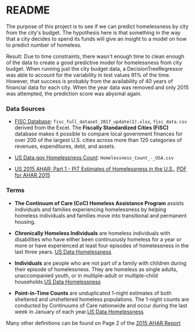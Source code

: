 # README

The purpose of this project is to see if we can predict homelessness by city from the city's budget. The hypothesis here is that something in the way that a city decides to spend its funds will give an insight to a model on how to predict number of homeless.

Result: Due to time constraints, there wasn't enough time to clean enough of the data to create a good predictive model for homelessness from city budget. When running just the city budget data, a DecisionTreeRegressor was able to account for the variability in test values 91% of the time. However, that success is probably from the availability of 40 years of financial data for each city. When the year data was removed and only 2015 was attempted, the prediction score was abysmal again.

### Data Sources
- [FISC Database](https://www.lincolninst.edu/research-data/data-toolkits/fiscally-standardized-cities/search-database): `fisc_full_dataset_2017_update(1).xlsx`, `fisc_data.csv` derived from the Excel. The **Fiscally Standardized Cities (FiSC)** database makes it possible to compare local government finances for over 200 of the largest U.S. cities across more than 120 categories of revenues, expenditures, debt, and assets. 


- [US Data.gov Homelessness Count](https://catalog.data.gov/dataset/homelessness-count-usa): `Homelessness_Count_-_USA.csv` 

- [US 2015 AHAR: Part 1 - PIT Estimates of Homelessness in the U.S.](https://www.hudexchange.info/resource/4832/2015-ahar-part-1-pit-estimates-of-homelessness/), [PDF for AHAR 2015](https://www.huduser.gov/portal/sites/default/files/pdf/2015-AHAR-Part-1.pdf)



### Terms

- **The Continuum of Care (CoC) Homeless Assistance Program** assists individuals and families experiencing homelessness by helping homeless individuals and families move into transitional and permanent housing. 


- **Chronically Homeless Individuals** are homeless individuals with disabilities who have either been continuously homeless for a year or more or have experienced at least four episodes of homelessness in the last three years. [US Data Homelessness](https://www.hudexchange.info/resource/4832/2015-ahar-part-1-pit-estimates-of-homelessness/)

- **Individuals** are people who are not part of a family with children during their episode of homelessness. They are homeless as single adults, unaccompanied youth, or in multiple-adult or multiple-child households.[US Data Homelessness](https://www.hudexchange.info/resource/4832/2015-ahar-part-1-pit-estimates-of-homelessness/)

- **Point-in-Time Counts** are unduplicated 1-night estimates of both sheltered and unsheltered homeless populations. The 1-night counts are conducted by Continuums of Care nationwide and occur during the last week in January of each year.[US Data Homelessness](https://www.hudexchange.info/resource/4832/2015-ahar-part-1-pit-estimates-of-homelessness/)

Many other definitions can be found on Page 2 of the [2015 AHAR Report](https://www.huduser.gov/portal/sites/default/files/pdf/2015-AHAR-Part-1.pdf)